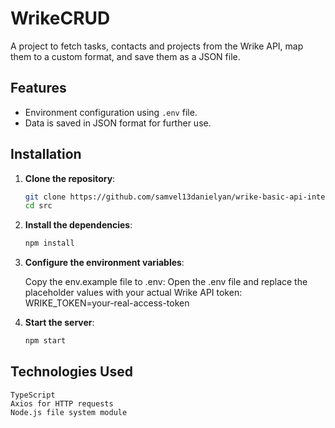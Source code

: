 # WrikeCRUD

A project to fetch tasks, contacts and projects from the Wrike API, map them to a custom format, and save them as a JSON file.

## Features
- Environment configuration using `.env` file.
- Data is saved in JSON format for further use.

## Installation

1. **Clone the repository**:
   ```bash
   git clone https://github.com/samvel13danielyan/wrike-basic-api-integration.git
   cd src

2. **Install the dependencies**:

    ```bash
    npm install

3. **Configure the environment variables**:

    Copy the env.example file to .env:
    Open the .env file and replace the placeholder values with your actual Wrike API token:
    WRIKE_TOKEN=your-real-access-token

4. **Start the server**:

    ```bash
    npm start

## Technologies Used
    TypeScript
    Axios for HTTP requests
    Node.js file system module